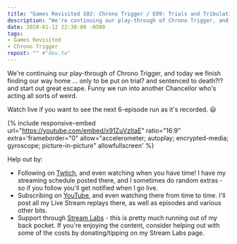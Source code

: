 ```yaml
---
title: "Games Revisited S02: Chrono Trigger / E09: Trials and Tribulations"
description: "We're continuing our play-through of Chrono Trigger, and today we finish finding our way home &hellip; only to be put on trial? and sentenced to death?!? and start out great escape. Funny we run into another Chancellor who's acting all sorts of weird."
date: 2020-01-12 22:30:00 -0500
tags:
- Games Revisited
- Chrono Trigger
repost: "" #"dev.to"
---
```


We're continuing our play-through of Chrono Trigger, and today we finish finding our way home &hellip; only to be put on trial? and sentenced to death?!? and start out great escape. Funny we run into another Chancellor who's acting all sorts of weird.

Watch live if you want to see the next 6-episode run as it's recorded. :smiley:
<!--more-->

{% include responsive-embed url="https://youtube.com/embed/x91ZuVzltaE" ratio="16:9" extra='frameborder="0" allow="accelerometer; autoplay; encrypted-media; gyroscope; picture-in-picture" allowfullscreen' %}

Help out by:
 * Following on [Twtich](https://twitch.tv/AnonJr_Live), and even watching when you have time! I have my streaming schedule posted there, and I sometimes do random extras - so if you follow you'll get notified when I go live.
 * Subscribing on [YouTube](http://www.youtube.com/channel/UCXafqhKHbkSUIrq0LAuu0tw), and even watching there from time to time. I'll post all my Live Stream replays there, as well as episodes and various other bits.
 * Support through [Stream Labs](https://streamlabs.com/anonjr_live) - this is pretty much running out of my back pocket. If you're enjoying the content, consider helping out with some of the costs by donating/tipping on my Stream Labs page.